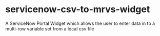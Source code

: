 # servicenow-csv-to-mrvs-widget
A ServiceNow Portal Widget which allows the user to enter data in to a multi-row variable set from a local csv file
